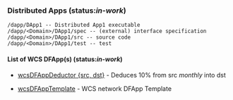 ### Distributed Apps (status:*in-work*)

```
/dapp/DApp1 -- Distributed App1 executable
/dapp/<Domain>/DApp1/spec -- (external) interface specification
/dapp/<Domain>/DApp1/src -- source code
/dapp/<Domain>/DApp1/test -- test
```

#### List of WCS DFApp(s) (status:*in-work*)

* [wcsDFAppDeductor {src, dst}](wcs) - Deduces 10% from src *monthly* into dst

* [wcsDFAppTemplate](wcsDFApp) - WCS network DFApp Template
